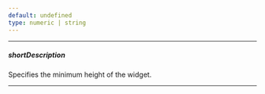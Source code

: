 ```yaml
---
default: undefined
type: numeric | string
---
```

---
##### shortDescription
Specifies the minimum height of the widget.

---
